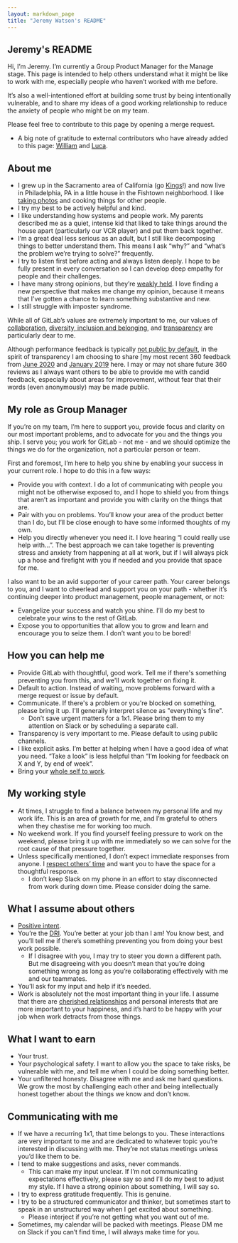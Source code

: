 ```yaml
---
layout: markdown_page
title: "Jeremy Watson's README"
---
```


## Jeremy's README

Hi, I’m Jeremy. I’m currently a Group Product Manager for the Manage stage. This page is intended to help others understand what it might be like to work with me, especially people who haven’t worked with me before. 

It’s also a well-intentioned effort at building some trust by being intentionally vulnerable, and to share my ideas of a good working relationship to reduce the anxiety of people who might be on my team.

Please feel free to contribute to this page by opening a merge request. 
* A big note of gratitude to external contributors who have already added to this page: [William](https://about.gitlab.com/company/team/#williamchia) and [Luca](https://about.gitlab.com/company/team/#tipyn).

## About me

* I grew up in the Sacramento area of California (go [Kings](https://twitter.com/SacramentoKings)!) and now live in Philadelphia, PA in a little house in the Fishtown neighborhood. I like [taking photos](https://www.instagram.com/dearwatson/) and cooking things for other people.
* I try my best to be actively helpful and kind. 
* I like understanding how systems and people work. My parents described me as a quiet, intense kid that liked to take things around the house apart (particularly our VCR player) and put them back together. 
* I’m a great deal less serious as an adult, but I still like decomposing things to better understand them. This means I ask “why?” and “what’s the problem we’re trying to solve?” frequently.
* I try to listen first before acting and always listen deeply. I hope to be fully present in every conversation so I can develop deep empathy for people and their challenges.
* I have many strong opinions, but they’re [weakly held](https://blog.codinghorror.com/strong-opinions-weakly-held/). I love finding a new perspective that makes me change my opinion, because it means that I’ve gotten a chance to learn something substantive and new. 
* I still struggle with imposter syndrome.

While all of GitLab’s values are extremely important to me, our values of [collaboration](https://about.gitlab.com/handbook/values/#collaboration), [diversity, inclusion and belonging](https://about.gitlab.com/handbook/values/#diversity--inclusion), and [transparency](https://about.gitlab.com/handbook/values/#transparency) are particularly dear to me.

Although performance feedback is typically [not public by default](https://about.gitlab.com/handbook/communication/#not-public), in the spirit of transparency I am choosing to share [my most recent 360 feedback from [June 2020](https://drive.google.com/file/d/1Y6S0w3nZjN_WANFxme9k87OUix6l1I_a/view?usp=sharing) and [January 2019](https://drive.google.com/open?id=1h8VrRxkfNewCja1BVb9-_Yhu0WSucKAK) here. I may or may not share future 360 reviews as I always want others to be able to provide me with candid feedback, especially about areas for improvement, without fear that their words (even anonymously) may be made public. 

## My role as Group Manager

If you’re on my team, I’m here to support you, provide focus and clarity on our most important problems, and to advocate for you and the things you ship. I serve you; you work for GitLab - not me - and we should optimize the things we do for the organization, not a particular person or team.

First and foremost, I’m here to help you shine by enabling your success in your current role. I hope to do this in a few ways:
* Provide you with context. I do a lot of communicating with people you might not be otherwise exposed to, and I hope to shield you from things that aren’t as important and provide you with clarity on the things that are.
* Pair with you on problems. You’ll know your area of the product better than I do, but I’ll be close enough to have some informed thoughts of my own.
* Help you directly whenever you need it. I love hearing “I could really use help with…”. The best approach we can take together is preventing stress and anxiety from happening at all at work, but if I will always pick up a hose and firefight with you if needed and you provide that space for me.

I also want to be an avid supporter of your career path. Your career belongs to you, and I want to cheerlead and support you on your path - whether it’s continuing deeper into product management, people management, or not:
* Evangelize your success and watch you shine. I’ll do my best to celebrate your wins to the rest of GitLab.
* Expose you to opportunities that allow you to grow and learn and encourage you to seize them. I don’t want you to be bored!

## How you can help me

* Provide GitLab with thoughtful, good work. Tell me if there's something preventing you from this, and we'll work together on fixing it.
* Default to action. Instead of waiting, move problems forward with a merge request or issue by default.
* Communicate. If there's a problem or you're blocked on something, please bring it up. I'll generally interpret silence as "everything's fine".
  * Don’t save urgent matters for a 1x1. Please bring them to my attention on Slack or by scheduling a separate call.
* Transparency is very important to me. Please default to using public channels.
* I like explicit asks. I’m better at helping when I have a good idea of what you need. “Take a look” is less helpful than “I’m looking for feedback on X and Y, by end of week”.
* Bring your [whole self to work](https://www.forbes.com/sites/hennainam/2018/05/10/bring-your-whole-self-to-work/#6cf3b5526291).

## My working style

* At times, I struggle to find a balance between my personal life and my work life. This is an area of growth for me, and I’m grateful to others when they chastise me for working too much.
* No weekend work. If you find yourself feeling pressure to work on the weekend, please bring it up with me immediately so we can solve for the root cause of that pressure together. 
* Unless specifically mentioned, I don’t expect immediate responses from anyone. I [respect others’ time](https://about.gitlab.com/handbook/communication/#be-respectful-of-others-time) and want you to have the space for a thoughtful response.
  * I don’t keep Slack on my phone in an effort to stay disconnected from work during down time. Please consider doing the same.

## What I assume about others

* [Positive intent](https://about.gitlab.com/handbook/values/#assume-positive-intent).
* You’re the [DRI](https://about.gitlab.com/handbook/people-group/directly-responsible-individuals/). You’re better at your job than I am! You know best, and you’ll tell me if there’s something preventing you from doing your best work possible.
  * If I disagree with you, I may try to steer you down a different path. But me disagreeing with you doesn’t mean that you’re doing something wrong as long as you’re collaborating effectively with me and our teammates.
* You’ll ask for my input and help if it’s needed. 
* Work is absolutely not the most important thing in your life.  I assume that there are [cherished relationships](https://about.gitlab.com/handbook/values/#family-and-friends-first-work-second) and personal interests that are more important to your happiness, and it’s hard to be happy with your job when work detracts from those things. 

## What I want to earn

* Your trust.
* Your psychological safety. I want to allow you the space to take risks, be vulnerable with me, and tell me when I could be doing something better.
* Your unfiltered honesty. Disagree with me and ask me hard questions. We grow the most by challenging each other and being intellectually honest together about the things we know and don’t know.

## Communicating with me

* If we have a recurring 1x1, that time belongs to you. These interactions are very important to me and are dedicated to whatever topic you’re interested in discussing with me. They’re not status meetings unless you’d like them to be.
* I tend to make suggestions and asks, never commands. 
  * This can make my input unclear. If I’m not communicating expectations effectively, please say so and I’ll do my best to adjust my style. If I have a strong opinion about something, I will say so.
* I try to express gratitude frequently. This is genuine.
* I try to be a structured communicator and thinker, but sometimes start to speak in an unstructured way when I get excited about something.
  * Please interject if you’re not getting what you want out of me.
* Sometimes, my calendar will be packed with meetings. Please DM me on Slack if you can’t find time, I will always make time for you.
